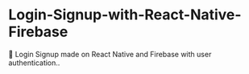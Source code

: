 # Login-Signup-with-React-Native-Firebase
🥇 Login Signup made on React Native and Firebase with user authentication..
